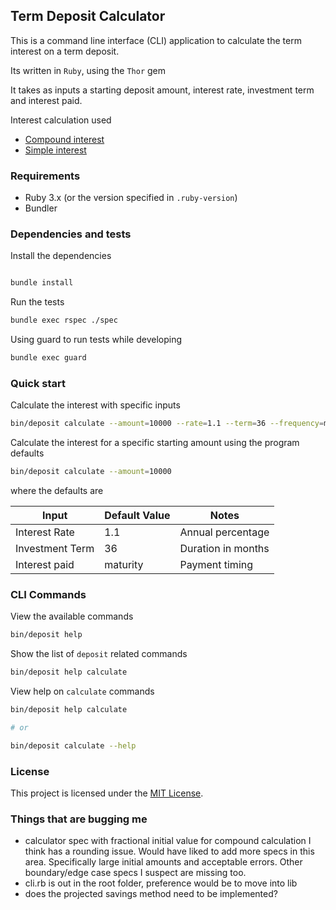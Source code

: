 ## Term Deposit Calculator

This is a command line interface (CLI) application to calculate the term interest on a term deposit. 

Its written in `Ruby`, using the `Thor` gem

It takes as inputs a starting deposit amount, interest rate, investment term and interest paid.

Interest calculation used
- [Compound interest](https://www.calculatorsoup.com/calculators/financial/compound-interest-calculator.php)
- [Simple interest](https://www.calculatorsoup.com/calculators/financial/simple-interest-plus-principal-calculator.php)

### Requirements

- Ruby 3.x (or the version specified in `.ruby-version`)
- Bundler

### Dependencies and tests

Install the dependencies 

```bash

bundle install
```

Run the tests

```bash 
bundle exec rspec ./spec
```

Using guard to run tests while developing

```bash
bundle exec guard
```

### Quick start

Calculate the interest with specific inputs

```bash
bin/deposit calculate --amount=10000 --rate=1.1 --term=36 --frequency=maturity
```

Calculate the interest for a specific starting amount using the program defaults

```bash
bin/deposit calculate --amount=10000
```

where the defaults are

| Input            | Default Value | Notes               |
|------------------|---------------|---------------------|
| Interest Rate    | 1.1           | Annual percentage   |
| Investment Term  | 36            | Duration in months  |
| Interest paid    | maturity      | Payment timing      |


### CLI Commands

View the available commands

```bash
bin/deposit help
```

Show the list of `deposit` related commands

```bash
bin/deposit help calculate
```

View help on `calculate` commands

```bash
bin/deposit help calculate

# or

bin/deposit calculate --help
```

### License

This project is licensed under the [MIT License](https://opensource.org/licenses/MIT).

### Things that are bugging me

- calculator spec with fractional initial value for compound calculation I think has a rounding issue. Would have liked to add more specs in this area. Specifically large initial amounts and acceptable errors. Other boundary/edge case specs I suspect are missing too.
- cli.rb is out in the root folder, preference would be to move into lib
- does the projected savings method need to be implemented?

